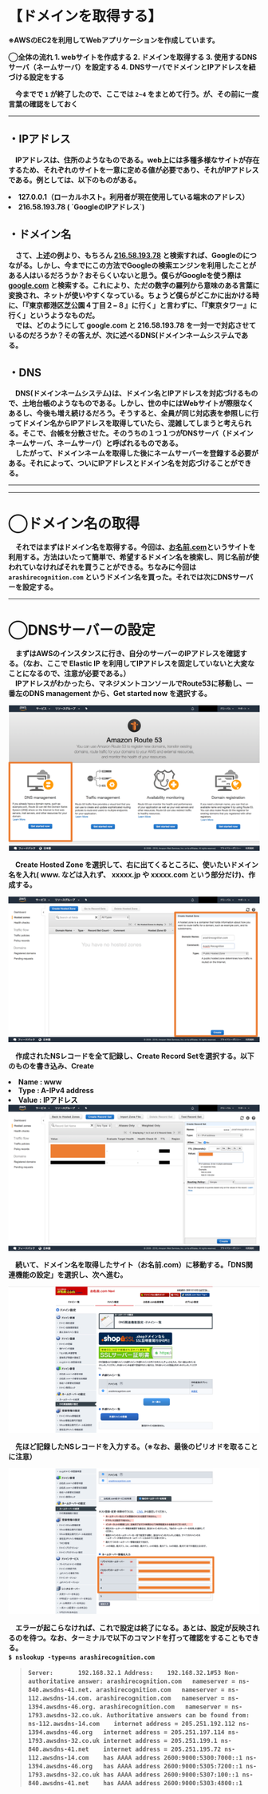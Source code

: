
<h1>【ドメインを取得する】</h1>

<b>※AWSのEC2を利用してWebアプリケーションを作成しています。</b>

<b>
◯全体の流れ
1. webサイトを作成する
2. ドメインを取得する
3. 使用するDNSサーバ（ネームサーバ）を設定する
4. DNSサーバでドメインとIPアドレスを紐づける設定をする
</b>

<b>　今までで `1` が終了したので、ここでは `2~4` をまとめて行う。が、その前に一度言葉の確認をしておく</b>

***

<h2>・IPアドレス</h2>

<b>　IPアドレスは、住所のようなものである。web上には多種多様なサイトが存在するため、それぞれのサイトを一意に定める値が必要であり、それがIPアドレスである。例としては、以下のものがある。
<li>127.0.0.1（ローカルホスト。利用者が現在使用している端末のアドレス）</li>
<li>216.58.193.78 ( `GoogleのIPアドレス`) </li>
</b>

<h2>・ドメイン名</h2>

<b>　さて、上述の例より、もちろん [216.58.193.78](http://216.58.193.78) と検索すれば、Googleのにつながる。しかし、今までにこの方法でGoogleの検索エンジンを利用したことがある人はいるだろうか？おそらくいないと思う。僕らがGoogleを使う際は [google.com](https://www.google.com) と検索する。これにより、ただの数字の羅列から意味のある言葉に変換され、ネットが使いやすくなっている。ちょうど僕らがどこかに出かける時に、「『東京都港区芝公園４丁目２−８』に行く」と言わずに、「『東京タワー』に行く」というようなものだ。<br>
　では、どのようにして google.com と 216.58.193.78 を一対一で対応させているのだろうか？その答えが、次に述べるDNS(ドメインネームシステムである。</b>

<h2>・DNS</h2>

<b>　DNS(ドメインネームシステム)は、ドメイン名とIPアドレスを対応づけるもので、土地台帳のようなものである。しかし、世の中にはWebサイトが際限なくあるし、今後も増え続けるだろう。そうすると、全員が同じ対応表を参照しに行ってドメイン名からIPアドレスを取得していたら、混雑してしまうと考えられる。そこで、台帳を分散させた。そのうちの１つ１つがDNSサーバ（ドメインネームサーバ、ネームサーバ）と呼ばれるものである。<br>
　したがって、ドメインネームを取得した後にネームサーバーを登録する必要がある。それによって、ついにIPアドレスとドメイン名を対応づけることができる。</b>

***
***

<h1>◯ドメイン名の取得</h1>

<b>　それではまずはドメイン名を取得する。今回は、[お名前.com](https://www.onamae.com/?btn_id=navi_top_domain_logo)というサイトを利用する。方法はいたって簡単で、希望するドメイン名を検索し、同じ名前が使われていなければそれを買うことができる。ちなみに今回は `arashirecognition.com` というドメイン名を買った。それでは次にDNSサーバーを設定する。</b>

***

<h1>◯DNSサーバーの設定</h1>

<b>　まずはAWSのインスタンスに行き、自分のサーバーのIPアドレスを確認する。（なお、ここで Elastic IP を利用してIPアドレスを固定していないと大変なことになるので、注意が必要である。）<br>
　IPアドレスがわかったら、マネジメントコンソールでRoute53に移動し、一番左のDNS management から、Get started now を選択する。</b>

<img src="./image/Get_Domain/Amazon_Route_53.png">

<b>　Create Hosted Zone を選択して、右に出てくるところに、使いたいドメイン名を入れ( www. などは入れず、 xxxxx.jp や xxxxx.com という部分だけ)、作成する。</b>

<img src="./image/Get_Domain/Create_Hosted_Zone.png">

<b>　作成されたNSレコードを全て記録し、Create Record Setを選択する。以下のものを書き込み、Create
<li>Name : www</li>
<li>Type : A-IPv4 address</li>
<li>Value : IPアドレス</li>

<img src="./image/Get_Domain/Create_Record_Set2.png">

<b>　続いて、ドメイン名を取得したサイト（お名前.com）に移動する。「DNS関連機能の設定」を選択し、次へ進む。</b>

<img src="./image/Get_Domain/onamae.png">

<b>　先ほど記録したNSレコードを入力する。（※なお、最後のピリオドを取ることに注意）</b>

<img src="./image/Get_Domain/onamae2.png">

<b>　エラーが起こらなければ、これで設定は終了になる。あとは、設定が反映されるのを待つ。なお、ターミナルで以下のコマンドを打って確認をすることもできる。<br>
`$ nslookup -type=ns arashirecognition.com`
>`Server:		192.168.32.1
Address:	192.168.32.1#53
Non-authoritative answer:
arashirecognition.com	nameserver = ns-840.awsdns-41.net.
arashirecognition.com	nameserver = ns-112.awsdns-14.com.
arashirecognition.com	nameserver = ns-1394.awsdns-46.org.
arashirecognition.com	nameserver = ns-1793.awsdns-32.co.uk.
Authoritative answers can be found from:
ns-112.awsdns-14.com	internet address = 205.251.192.112
ns-1394.awsdns-46.org	internet address = 205.251.197.114
ns-1793.awsdns-32.co.uk	internet address = 205.251.199.1
ns-840.awsdns-41.net	internet address = 205.251.195.72
ns-112.awsdns-14.com	has AAAA address 2600:9000:5300:7000::1
ns-1394.awsdns-46.org	has AAAA address 2600:9000:5305:7200::1
ns-1793.awsdns-32.co.uk	has AAAA address 2600:9000:5307:100::1
ns-840.awsdns-41.net	has AAAA address 2600:9000:5303:4800::1
`
